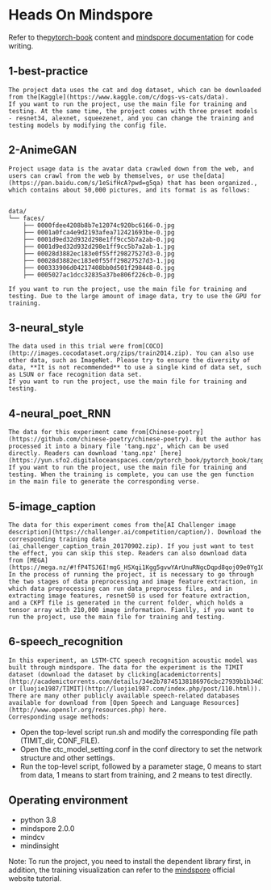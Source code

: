 # Heads On Mindspore

Refer to the[pytorch-book](https://github.com/chenyuntc/pytorch-book) content and [mindspore documentation](https://www.mindspore.cn/docs/zh-CN/r2.0/index.html) for code writing.

## 1-best-practice

    The project data uses the cat and dog dataset, which can be downloaded from the[Kaggle](https://www.kaggle.com/c/dogs-vs-cats/data).
    If you want to run the project, use the main file for training and testing. At the same time, the project comes with three preset models - resnet34, alexnet, squeezenet, and you can change the training and testing models by modifying the config file.

## 2-AnimeGAN

    Project usage data is the avatar data crawled down from the web, and users can crawl from the web by themselves, or use the[data](https://pan.baidu.com/s/1eSifHcA?pwd=g5qa) that has been organized., which contains about 50,000 pictures, and its format is as follows:

```

data/
└── faces/
    ├── 0000fdee4208b8b7e12074c920bc6166-0.jpg
    ├── 0001a0fca4e9d2193afea712421693be-0.jpg
    ├── 0001d9ed32d932d298e1ff9cc5b7a2ab-0.jpg
    ├── 0001d9ed32d932d298e1ff9cc5b7a2ab-1.jpg
    ├── 00028d3882ec183e0f55ff29827527d3-0.jpg
    ├── 00028d3882ec183e0f55ff29827527d3-1.jpg
    ├── 000333906d04217408bb0d501f298448-0.jpg
    ├── 0005027ac1dcc32835a37be806f226cb-0.jpg
```

    If you want to run the project, use the main file for training and testing. Due to the large amount of image data, try to use the GPU for training.

## 3-neural_style

    The data used in this trial were from[COCO](http://images.cocodataset.org/zips/train2014.zip). You can also use other data, such as ImageNet. Please try to ensure the diversity of data, **It is not recommended** to use a single kind of data set, such as LSUN or face recognition data set.
    If you want to run the project, use the main file for training and testing.

## 4-neural_poet_RNN

    The data for this experiment came from[Chinese-poetry](https://github.com/chinese-poetry/chinese-poetry). But the author has processed it into a binary file 'tang.npz', which can be used directly. Readers can download 'tang.npz' [here](https://yun.sfo2.digitaloceanspaces.com/pytorch_book/pytorch_book/tang.npz).
    If you want to run the project, use the main file for training and testing. When the training is complete, you can use the gen function in the main file to generate the corresponding verse.

## 5-image_caption

    The data for this experiment comes from the[AI Challenger image description](https://challenger.ai/competition/caption/). Download the corresponding training data (ai_challenger_caption_train_20170902.zip). If you just want to test the effect, you can skip this step. Readers can also download data from [MEGA](https://mega.nz/#!fP4TSJ6I!mgG_HSXqi1Kgg5gvwYArUnuRNgcDqpd8qoj09e0Yg10).
    In the process of running the project, it is necessary to go through the two stages of data preprocessing and image feature extraction, in which data preprocessing can run data_preprocess files, and in extracting image features, resnet50 is used for feature extraction, and a CKPT file is generated in the current folder, which holds a tensor array with 210,000 image information. Fianlly, if you want to run the project, use the main file for training and testing.

## 6-speech_recognition

    In this experiment, an LSTM-CTC speech recognition acoustic model was built through mindspore. The data for the experiment is the TIMIT dataset (download the dataset by clicking[academictorrents](http://academictorrents.com/details/34e2b78745138186976cbc27939b1b34d18bd5b3/tech) or [luojie1987/TIMIT](http://luojie1987.com/index.php/post/110.html)). There are many other publicly available speech-related databases available for download from [Open Speech and Language Resources](http://www.openslr.org/resources.php) here.
    Corresponding usage methods:

* Open the top-level script run.sh and modify the corresponding file path (TIMIT_dir, CONF_FILE).
* Open the ctc_model_setting.conf in the conf directory to set the network structure and other settings.
* Run the top-level script, followed by a parameter stage, 0 means to start from data, 1 means to start from training, and 2 means to test directly.

## Operating environment

* python 3.8
* mindspore 2.0.0
* mindcv
* mindinsight

Note: To run the project, you need to install the dependent library first, in addition, the training visualization can refer to the [mindspore](https://www.mindspore.cn/mindinsight/docs/zh-CN/r2.0/index.html) official website tutorial.
